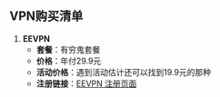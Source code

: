 ## VPN购买清单

1. **EEVPN**
   - **套餐**：有穷鬼套餐
   - **价格**：年付29.9元
   - **活动价格**：遇到活动估计还可以找到19.9元的那种
   - **注册链接**：[EEVPN 注册页面](http://www.eevpnsafe.com/#/register?code=pP5ONahG)
